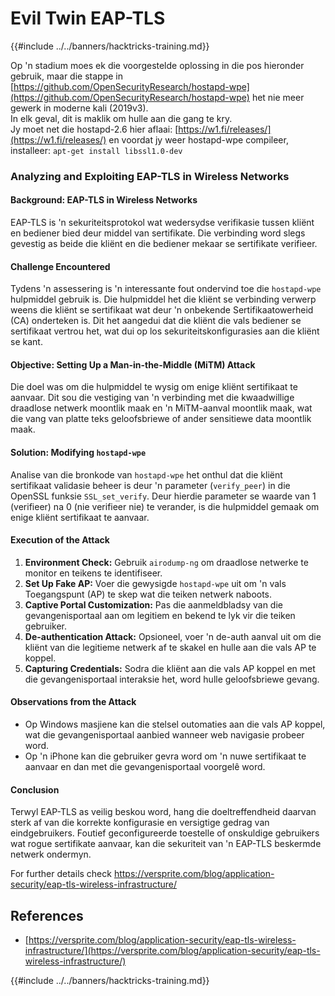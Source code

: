 # Evil Twin EAP-TLS

{{#include ../../banners/hacktricks-training.md}}



Op 'n stadium moes ek die voorgestelde oplossing in die pos hieronder gebruik, maar die stappe in [https://github.com/OpenSecurityResearch/hostapd-wpe](https://github.com/OpenSecurityResearch/hostapd-wpe) het nie meer gewerk in moderne kali (2019v3).\
In elk geval, dit is maklik om hulle aan die gang te kry.\
Jy moet net die hostapd-2.6 hier aflaai: [https://w1.fi/releases/](https://w1.fi/releases/) en voordat jy weer hostapd-wpe compileer, installeer: `apt-get install libssl1.0-dev`

### Analyzing and Exploiting EAP-TLS in Wireless Networks

#### Background: EAP-TLS in Wireless Networks

EAP-TLS is 'n sekuriteitsprotokol wat wedersydse verifikasie tussen kliënt en bediener bied deur middel van sertifikate. Die verbinding word slegs gevestig as beide die kliënt en die bediener mekaar se sertifikate verifieer.

#### Challenge Encountered

Tydens 'n assessering is 'n interessante fout ondervind toe die `hostapd-wpe` hulpmiddel gebruik is. Die hulpmiddel het die kliënt se verbinding verwerp weens die kliënt se sertifikaat wat deur 'n onbekende Sertifikaatowerheid (CA) onderteken is. Dit het aangedui dat die kliënt die vals bediener se sertifikaat vertrou het, wat dui op los sekuriteitskonfigurasies aan die kliënt se kant.

#### Objective: Setting Up a Man-in-the-Middle (MiTM) Attack

Die doel was om die hulpmiddel te wysig om enige kliënt sertifikaat te aanvaar. Dit sou die vestiging van 'n verbinding met die kwaadwillige draadlose netwerk moontlik maak en 'n MiTM-aanval moontlik maak, wat die vang van platte teks geloofsbriewe of ander sensitiewe data moontlik maak.

#### Solution: Modifying `hostapd-wpe`

Analise van die bronkode van `hostapd-wpe` het onthul dat die kliënt sertifikaat validasie beheer is deur 'n parameter (`verify_peer`) in die OpenSSL funksie `SSL_set_verify`. Deur hierdie parameter se waarde van 1 (verifieer) na 0 (nie verifieer nie) te verander, is die hulpmiddel gemaak om enige kliënt sertifikaat te aanvaar.

#### Execution of the Attack

1. **Environment Check:** Gebruik `airodump-ng` om draadlose netwerke te monitor en teikens te identifiseer.
2. **Set Up Fake AP:** Voer die gewysigde `hostapd-wpe` uit om 'n vals Toegangspunt (AP) te skep wat die teiken netwerk naboots.
3. **Captive Portal Customization:** Pas die aanmeldbladsy van die gevangenisportaal aan om legitiem en bekend te lyk vir die teiken gebruiker.
4. **De-authentication Attack:** Opsioneel, voer 'n de-auth aanval uit om die kliënt van die legitieme netwerk af te skakel en hulle aan die vals AP te koppel.
5. **Capturing Credentials:** Sodra die kliënt aan die vals AP koppel en met die gevangenisportaal interaksie het, word hulle geloofsbriewe gevang.

#### Observations from the Attack

- Op Windows masjiene kan die stelsel outomaties aan die vals AP koppel, wat die gevangenisportaal aanbied wanneer web navigasie probeer word.
- Op 'n iPhone kan die gebruiker gevra word om 'n nuwe sertifikaat te aanvaar en dan met die gevangenisportaal voorgelê word.

#### Conclusion

Terwyl EAP-TLS as veilig beskou word, hang die doeltreffendheid daarvan sterk af van die korrekte konfigurasie en versigtige gedrag van eindgebruikers. Foutief geconfigureerde toestelle of onskuldige gebruikers wat rogue sertifikate aanvaar, kan die sekuriteit van 'n EAP-TLS beskermde netwerk ondermyn.

For further details check https://versprite.com/blog/application-security/eap-tls-wireless-infrastructure/

## References

- [https://versprite.com/blog/application-security/eap-tls-wireless-infrastructure/](https://versprite.com/blog/application-security/eap-tls-wireless-infrastructure/)



{{#include ../../banners/hacktricks-training.md}}

